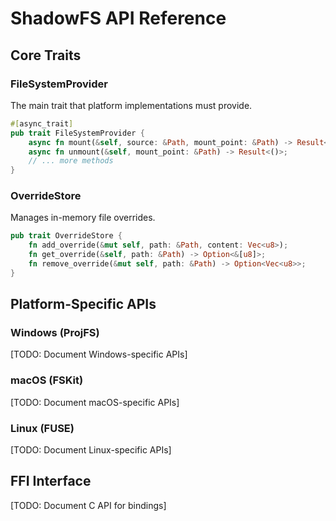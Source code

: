 # ShadowFS API Reference

## Core Traits

### FileSystemProvider
The main trait that platform implementations must provide.

```rust
#[async_trait]
pub trait FileSystemProvider {
    async fn mount(&self, source: &Path, mount_point: &Path) -> Result<()>;
    async fn unmount(&self, mount_point: &Path) -> Result<()>;
    // ... more methods
}
```

### OverrideStore
Manages in-memory file overrides.

```rust
pub trait OverrideStore {
    fn add_override(&mut self, path: &Path, content: Vec<u8>);
    fn get_override(&self, path: &Path) -> Option<&[u8]>;
    fn remove_override(&mut self, path: &Path) -> Option<Vec<u8>>;
}
```

## Platform-Specific APIs

### Windows (ProjFS)
[TODO: Document Windows-specific APIs]

### macOS (FSKit)
[TODO: Document macOS-specific APIs]

### Linux (FUSE)
[TODO: Document Linux-specific APIs]

## FFI Interface
[TODO: Document C API for bindings]